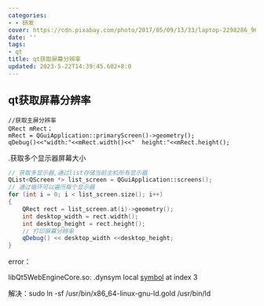 ```yaml
---
categories:
- - 研发
cover: https://cdn.pixabay.com/photo/2017/05/09/13/33/laptop-2298286_960_720.png
date: ''
tags:
- qt
title: qt获取屏幕分辨率
updated: 2023-5-22T14:39:45.602+8:0
---
```

## qt获取屏幕分辨率

```
//获取主屏分辨率 
QRect mRect； 
mRect = QGuiApplication::primaryScreen()->geometry(); 
qDebug()<<"width:"<<mRect.width()<<"  height:"<<mRect.height();
```

.获取多个显示器屏幕大小

```cpp
// 获取多显示器,通过list存储当前主机所有显示器 
QList<QScreen *> list_screen = QGuiApplication::screens(); 
// 通过循环可以遍历每个显示器 
for (int i = 0; i < list_screen.size(); i++) 
{ 
    QRect rect = list_screen.at(i)->geometry(); 
    int desktop_width = rect.width(); 
    int desktop_height = rect.height(); 
    // 打印屏幕分辨率 
    qDebug() << desktop_width <<desktop_height; 
} 
```

error：

libQt5WebEngineCore.so: .dynsym local [symbol](https://so.csdn.net/so/search?q=symbol&spm=1001.2101.3001.7020) at index 3

解决：sudo ln -sf /usr/bin/x86\_64-linux-gnu-ld.gold /usr/bin/ld
